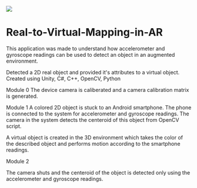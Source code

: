 ![](https://github.com/adityaiiitv/Real-to-Virtual-Mapping-in-AR/blob/master/be17dc91-8860-4a35-ab20-bb163307eca0.png)
# Real-to-Virtual-Mapping-in-AR

This application was made to understand how accelerometer and gyroscope readings can be used to detect an object in an augmented environment.

Detected a 2D real object and provided it's attributes to a virtual object. Created using Unity, C#, C++, OpenCV, Python

Module 0
The device camera is caliberated and a camera calibration matrix is generated.

Module 1
A colored 2D object is stuck to an Android smartphone. The phone is connected to the system for accelerometer and gyroscope readings. The camera in the system detects the centeroid of this object from OpenCV script.

A virtual object is created in the 3D environment which takes the color of the described object and performs motion according to the smartphone readings.

Module 2

The camera shuts and the centeroid of the object is detected only using the accelerometer and gyroscope readings.

